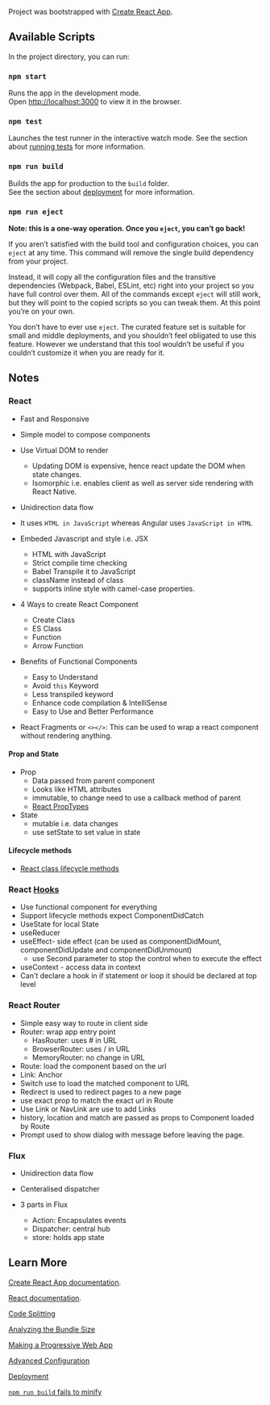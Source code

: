 Project was bootstrapped with [Create React App](https://github.com/facebook/create-react-app).

## Available Scripts

In the project directory, you can run:

### `npm start`

Runs the app in the development mode.<br>
Open [http://localhost:3000](http://localhost:3000) to view it in the browser.

### `npm test`

Launches the test runner in the interactive watch mode. See the section about [running tests](https://facebook.github.io/create-react-app/docs/running-tests) for more information.

### `npm run build`

Builds the app for production to the `build` folder.<br>
See the section about [deployment](https://facebook.github.io/create-react-app/docs/deployment) for more information.

### `npm run eject`

**Note: this is a one-way operation. Once you `eject`, you can’t go back!**

If you aren’t satisfied with the build tool and configuration choices, you can `eject` at any time. This command will remove the single build dependency from your project.

Instead, it will copy all the configuration files and the transitive dependencies (Webpack, Babel, ESLint, etc) right into your project so you have full control over them. All of the commands except `eject` will still work, but they will point to the copied scripts so you can tweak them. At this point you’re on your own.

You don’t have to ever use `eject`. The curated feature set is suitable for small and middle deployments, and you shouldn’t feel obligated to use this feature. However we understand that this tool wouldn’t be useful if you couldn’t customize it when you are ready for it.

## Notes

### React

- Fast and Responsive
- Simple model to compose components
- Use Virtual DOM to render

  - Updating DOM is expensive, hence react update the DOM when state changes.
  - Isomorphic i.e. enables client as well as server side rendering with React Native.

- Unidirection data flow
- It uses `HTML in JavaScript` whereas Angular uses `JavaScript in HTML`
- Embeded Javascript and style i.e. JSX

  - HTML with JavaScript
  - Strict compile time checking
  - Babel Transpile it to JavaScript
  - className instead of class
  - supports inline style with camel-case properties.

- 4 Ways to create React Component

  - Create Class
  - ES Class
  - Function
  - Arrow Function

- Benefits of Functional Components

  - Easy to Understand
  - Avoid `this` Keyword
  - Less transpiled keyword
  - Enhance code compilation & IntelliSense
  - Easy to Use and Better Performance

- React Fragments or `<></>`: This can be used to wrap a react component without rendering anything.

#### Prop and State

- Prop
  - Data passed from parent component
  - Looks like HTML attributes
  - immutable, to change need to use a callback method of parent
  - [React PropTypes](https://reactjs.org/docs/typechecking-with-proptypes.html)
- State
  - mutable i.e. data changes
  - use setState to set value in state

#### Lifecycle methods

- [React class lifecycle methods](https://reactjs.org/docs/react-component.html#the-component-lifecycle)

### React [Hooks](https://reactjs.org/docs/hooks-intro.html)

- Use functional component for everything
- Support lifecycle methods expect ComponentDidCatch
- UseState for local State
- useReducer
- useEffect- side effect (can be used as componentDidMount, componentDidUpdate and componentDidUnmount)
  - use Second parameter to stop the control when to execute the effect
- useContext - access data in context
- Can't declare a hook in if statement or loop it should be declared at top level

### React Router

- Simple easy way to route in client side
- Router: wrap app entry point
  - HasRouter: uses # in URL
  - BrowserRouter: uses / in URL
  - MemoryRouter: no change in URL
- Route: load the component based on the url
- Link: Anchor
- Switch use to load the matched component to URL
- Redirect is used to redirect pages to a new page
- use exact prop to match the exact url in Route
- Use Link or NavLink are use to add Links
- history, location and match are passed as props to Component loaded by Route
- Prompt used to show dialog with message before leaving the page.

### Flux

- Unidirection data flow
- Centeralised dispatcher
- 3 parts in Flux

  - Action: Encapsulates events
  - Dispatcher: central hub
  - store: holds app state

## Learn More

[Create React App documentation](https://facebook.github.io/create-react-app/docs/getting-started).

[React documentation](https://reactjs.org/).

[Code Splitting](https://facebook.github.io/create-react-app/docs/code-splitting)

[Analyzing the Bundle Size](https://facebook.github.io/create-react-app/docs/analyzing-the-bundle-size)

[Making a Progressive Web App](https://facebook.github.io/create-react-app/docs/making-a-progressive-web-app)

[Advanced Configuration](https://facebook.github.io/create-react-app/docs/advanced-configuration)

[Deployment](https://facebook.github.io/create-react-app/docs/deployment)

[`npm run build` fails to minify](https://facebook.github.io/create-react-app/docs/troubleshooting#npm-run-build-fails-to-minify)
